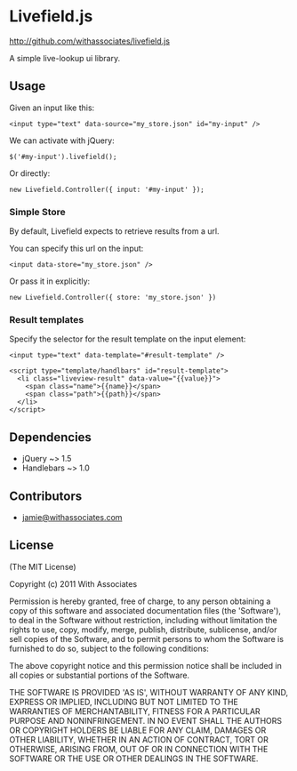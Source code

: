 # Livefield.js

http://github.com/withassociates/livefield.js

A simple live-lookup ui library.

## Usage

Given an input like this:

    <input type="text" data-source="my_store.json" id="my-input" />

We can activate with jQuery:

    $('#my-input').livefield();

Or directly:

    new Livefield.Controller({ input: '#my-input' });

### Simple Store

By default, Livefield expects to retrieve results from a url.

You can specify this url on the input:

    <input data-store="my_store.json" />

Or pass it in explicitly:

    new Livefield.Controller({ store: 'my_store.json' })

### Result templates

Specify the selector for the result template on the input element:

    <input type="text" data-template="#result-template" />

    <script type="template/handlbars" id="result-template">
      <li class="liveview-result" data-value="{{value}}">
        <span class="name">{{name}}</span>
        <span class="path">{{path}}</span>
      </li>
    </script>

## Dependencies

* jQuery ~> 1.5
* Handlebars ~> 1.0

## Contributors

* jamie@withassociates.com

## License

(The MIT License)

Copyright (c) 2011 With Associates

Permission is hereby granted, free of charge, to any person obtaining
a copy of this software and associated documentation files (the
'Software'), to deal in the Software without restriction, including
without limitation the rights to use, copy, modify, merge, publish,
distribute, sublicense, and/or sell copies of the Software, and to
permit persons to whom the Software is furnished to do so, subject to
the following conditions:

The above copyright notice and this permission notice shall be
included in all copies or substantial portions of the Software.

THE SOFTWARE IS PROVIDED 'AS IS', WITHOUT WARRANTY OF ANY KIND,
EXPRESS OR IMPLIED, INCLUDING BUT NOT LIMITED TO THE WARRANTIES OF
MERCHANTABILITY, FITNESS FOR A PARTICULAR PURPOSE AND NONINFRINGEMENT.
IN NO EVENT SHALL THE AUTHORS OR COPYRIGHT HOLDERS BE LIABLE FOR ANY
CLAIM, DAMAGES OR OTHER LIABILITY, WHETHER IN AN ACTION OF CONTRACT,
TORT OR OTHERWISE, ARISING FROM, OUT OF OR IN CONNECTION WITH THE
SOFTWARE OR THE USE OR OTHER DEALINGS IN THE SOFTWARE.
